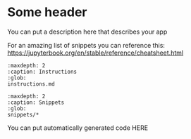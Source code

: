 # Some header

You can put a description here that describes your app

For an amazing list of snippets you can reference this:
https://jupyterbook.org/en/stable/reference/cheatsheet.html 

```{toctree}
:maxdepth: 2
:caption: Instructions
:glob:
instructions.md
```

```{toctree}
:maxdepth: 2
:caption: Snippets
:glob:
snippets/*
```

You can put automatically generated code HERE

